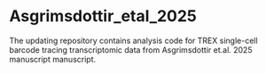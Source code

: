 # Asgrimsdottir_etal_2025
The updating repository contains analysis code for TREX single-cell barcode tracing transcriptomic data from Asgrimsdottir et.al. 2025 manuscript manuscript.

